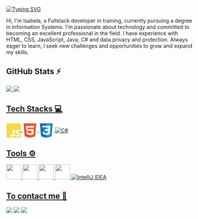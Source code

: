
[![Typing SVG](https://readme-typing-svg.herokuapp.com?font=Fira+Code&pause=1000&color=8B3CF0&width=435&lines=Hello+everyone%2C)](https://git.io/typing-svg)

Hi, I'm Isabela, a Fullstack developer in training, currently pursuing a degree in Information Systems. I'm passionate about technology and committed to becoming an excellent professional in the field. I have experience with HTML, CSS, JavaScript, Java, C# and data privacy and protection. Always eager to learn, I seek new challenges and opportunities to grow and expand my skills.

<h2>GitHub Stats ⚡ </h2>
 <div>
   <a href="https://github.com/isabela-mnz">
   <img height="180em" src="https://github-readme-stats.vercel.app/api?username=isabela-mnz&theme=midnight-purple&show_icons=true"/>
   <img height="180em" src="https://github-readme-stats.vercel.app/api/top-langs/?username=isabela-mnz&layout=compact&langs_count=10&theme=midnight-purple"/>
</div>

<h2>Tech Stacks 💻 </h2>
<div style="display: inline_block">
  <img align="center" alt="Js" height="40" width="40" src="https://raw.githubusercontent.com/devicons/devicon/master/icons/javascript/javascript-plain.svg">
  <img align="center" alt="HTML" height="40" width="40" src="https://raw.githubusercontent.com/devicons/devicon/master/icons/html5/html5-original.svg">
  <img align="center" alt="CSS" height="40" width="40" src="https://raw.githubusercontent.com/devicons/devicon/master/icons/css3/css3-original.svg">
  <img align="center" alt="C#" height="40" width="40" src="https://cdn.simpleicons.org/dotnet/512BD4"/>

 
 <h2>Tools ⚙ </h2>
  <p>
    <img height= "40" width="40" src="https://cdn.jsdelivr.net/gh/devicons/devicon@latest/icons/vscode/vscode-original.svg" />
    <img height="40" width="40" src="https://cdn.simpleicons.org/vercel/000000"/>
    <img height="40" width="40" src="https://cdn.simpleicons.org/git/ff9000"/>
    <img height="40" width="40" src="https://cdn.jsdelivr.net/gh/devicons/devicon@latest/icons/figma/figma-original.svg" />
   <img height="40" width="40" alt="IntelliJ IDEA" src="https://cdn.jsdelivr.net/npm/simple-icons@v11/icons/intellijidea.svg" />
  </p>
 </div>
 
 <h2>To contact me 📮 </h2>
 <div> 
<a href="https://www.linkedin.com/in/isabela-menezes-dev/" target="_blank"><img src="https://img.shields.io/badge/-LinkedIn-%230077B5?style=for-the-badge&logo=linkedin&logoColor=white" target="_blank"></a>
<a href = "mailto:isabelamenezes843@gmail.com"><img src="https://img.shields.io/badge/Gmail-D14836?style=for-the-badge&logo=gmail&logoColor=white" target="_blank"></a>
<a href="https://www.duolingo.com/profile/Aleb_vzx" target="_blank"><img src="https://img.shields.io/badge/Duolingo-58CC02?style=for-the-badge&logo=duolingo&logoColor=white"></a>

